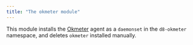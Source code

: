 ```yaml
---
title: "The okmeter module"
---
```


This module installs the [Okmeter](https://okmeter.io) agent as a `daemonset` in the `d8-okmeter` namespace, and deletes `okmeter` installed manually.
